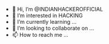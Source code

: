 - 👋 Hi, I’m @INDIANHACKEROFFICIAL
- 👀 I’m interested in HACKING
- 🌱 I’m currently learning ...
- 💞️ I’m looking to collaborate on ...
- 📫 How to reach me ...

<!---
INDIANHACKEROFFICIAL/INDIANHACKEROFFICIAL is a ✨ special ✨ repository because its `README.md` (this file) appears on your GitHub profile.
You can click the Preview link to take a look at your changes.
--->
